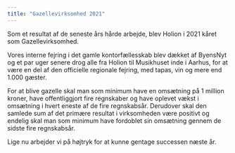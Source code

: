 ```yaml
---
title: "Gazellevirksomhed 2021"
---
```


Som et resultat af de seneste års hårde arbejde, blev Holion i 2021 kåret som Gazellevirksomhed. 

Vores interne fejring i det gamle kontorfællesskab blev dækket af ByensNyt og et par uger senere drog alle fra Holion til Musikhuset inde i Aarhus, for at være en del af den officielle regionale fejring, med tapas, vin og mere end 1.000 gæster.

For at blive gazelle skal man som minimum have en omsætning på 1 million kroner, have offentliggjort fire regnskaber og have oplevet vækst i omsætning i hvert eneste af de fire regnskabsår. Derudover skal den samlede sum af det primære resultat i virksomheden være positivt og endelig skal man som minimum have fordoblet sin omsætning gennem de sidste fire regnskabsår. 

Lige nu arbejder vi på højtryk for at kunne gentage successen næste år.
